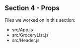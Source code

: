 ## Section 4 - Props

Files we worked on in this section:
- src/App.js
- src/GroceryList.js
- src/Header.js

